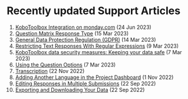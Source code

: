 # Recently updated Support Articles

<!--This page is auto generated using the `scripts/last-updated.py` script, do not update manually-->
1. [KoboToolbox Integration on monday.com](kobotoolbox_monday_integration.md) (24 Jun 2023)
1. [Question Matrix Response Type](matrix_response.md) (15 Mar 2023)
1. [General Data Protection Regulation (GDPR)](gdpr.md) (14 Mar 2023)
1. [Restricting Text Responses With Regular Expressions](restrict_responses.md) (9 Mar 2023)
1. [KoboToolbox data security measures: Keeping your data safe](is_my_data_safe.md) (7 Mar 2023)
1. [Using the Question Options](question_options.md) (7 Mar 2023)
1. [Transcription](transcription-translation.md) (22 Nov 2022)
1. [Adding Another Language in the Project Dashboard](language_dashboard.md) (1 Nov 2022)
1. [Editing Responses in Multiple Submissions](howto_edit_multiple_submissions.md) (22 Sep 2022)
1. [Exporting and Downloading Your Data](export_download.md) (22 Sep 2022)
